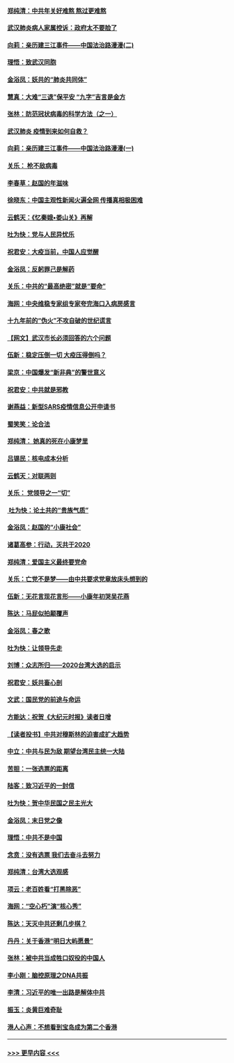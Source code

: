 #### [郑纯清：中共年关好难熬 熬过更难熬](../pages/nsc993/n11833489.md?t=01310522) 
#### [武汉肺炎病人家属控诉：政府太不要脸了](../pages/nsc993/n11833205.md?t=01310522) 
#### [向莉：亲历建三江事件——中国法治路漫漫(二)](../pages/nsc993/n11829102.md?t=01310522) 
#### [理悟：致武汉同胞](../pages/nsc993/n11831522.md?t=01310522) 
#### [金浴凤：妖共的“肺炎共同体”](../pages/nsc993/n11829448.md?t=01310522) 
#### [慧真：大难“三退”保平安 “九字”吉言是金方](../pages/nsc993/n11829501.md?t=01310522) 
#### [张林：防范冠状病毒的科学方法（之一）](../pages/nsc993/n11828618.md?t=01310522) 
#### [武汉肺炎 疫情到来如何自救？](../pages/nsc993/n11827632.md?t=01310522) 
#### [向莉：亲历建三江事件——中国法治路漫漫(一)](../pages/nsc993/n11827190.md?t=01310522) 
#### [关乐： 枪不敌病毒](../pages/nsc993/n11826746.md?t=01310522) 
#### [李春草：赵国的年滋味](../pages/nsc993/n11826321.md?t=01310522) 
#### [徐晓东：中国主观性新闻火遍全网 传播真相极困难](../pages/nsc993/n11826508.md?t=01310522) 
#### [云鹤天：《忆秦娥▪娄山关》再解](../pages/nsc993/n11824682.md?t=01310522) 
#### [吐为快：党与人民异忧乐](../pages/nsc993/n11824660.md?t=01310522) 
#### [祝君安：大疫当前，中国人应觉醒](../pages/nsc993/n11821946.md?t=01310522) 
#### [金浴凤：反躬罪己是解药](../pages/nsc993/n11820280.md?t=01310522) 
#### [关乐：中共的“最高绝密”就是“要命”](../pages/nsc993/n11816946.md?t=01310522) 
#### [海网：中央维稳专家组专家夸完海口入病房感言](../pages/nsc993/n11815138.md?t=01310522) 
#### [十九年前的“伪火”不攻自破的世纪谎言](../pages/nsc993/n11813238.md?t=01310522) 
#### [【网文】武汉市长必须回答的六个问题](../pages/nsc993/n11813848.md?t=01310522) 
#### [伍新：稳定压倒一切 大疫压得倒吗？](../pages/nsc993/n11812634.md?t=01310522) 
#### [梁京：中国爆发“新非典”的警世意义](../pages/nsc993/n11812554.md?t=01310522) 
#### [祝君安：中共就是邪教](../pages/nsc993/n11812431.md?t=01310522) 
#### [谢燕益：新型SARS疫情信息公开申请书](../pages/nsc993/n11808840.md?t=01310522) 
#### [蜀笑笑：论合法](../pages/nsc993/n11808064.md?t=01310522) 
#### [郑纯清： 她真的死在小康梦里](../pages/nsc993/n11806623.md?t=01310522) 
#### [吕锡民：核电成本分析](../pages/nsc993/n11806284.md?t=01310522) 
#### [云鹤天：对联两则](../pages/nsc993/n11805957.md?t=01310522) 
#### [关乐： 党领导之一“切”](../pages/nsc993/n11804505.md?t=01310522) 
#### [ 吐为快：论土共的“贵族气质”](../pages/nsc993/n11804490.md?t=01310522) 
#### [金浴凤：赵国的“小康社会”](../pages/nsc993/n11804452.md?t=01310522) 
#### [诸葛高参：行动，灭共于2020](../pages/nsc993/n11804120.md?t=01310522) 
#### [郑纯清：爱国主义最终要党命](../pages/nsc993/n11802197.md?t=01310522) 
#### [关乐：亡党不是梦——由中共要求党章放床头想到的](../pages/nsc993/n11802156.md?t=01310522) 
#### [伍新：无花言现花言形——小康年初哭吴花燕](../pages/nsc993/n11800044.md?t=01310522) 
#### [陈达：马屁似拍颠覆声](../pages/nsc993/n11800010.md?t=01310522) 
#### [金浴凤：春之歌](../pages/nsc993/n11797687.md?t=01310522) 
#### [吐为快：让领导先走](../pages/nsc993/n11797512.md?t=01310522) 
#### [刘博：众志所归——2020台湾大选的启示](../pages/nsc993/n11796878.md?t=01310522) 
#### [祝君安：妖共畜心剖](../pages/nsc993/n11794273.md?t=01310522) 
#### [文武：国民党的前途与命运](../pages/nsc993/n11794198.md?t=01310522) 
#### [方能达：祝贺《大纪元时报》读者日增](../pages/nsc993/n11793807.md?t=01310522) 
#### [【读者投书】中共对穆斯林的迫害成扩大趋势](../pages/nsc993/n11791371.md?t=01310522) 
#### [中立：中共与民为敌 期望台湾民主统一大陆](../pages/nsc993/n11790392.md?t=01310522) 
#### [苦胆：一张选票的距离](../pages/nsc993/n11788914.md?t=01310522) 
#### [陆客：致习近平的一封信](../pages/nsc993/n11788867.md?t=01310522) 
#### [吐为快：贺中华民国之民主光大](../pages/nsc993/n11788618.md?t=01310522) 
#### [金浴凤：末日党之像](../pages/nsc993/n11787475.md?t=01310522) 
#### [理悟：中共不是中国](../pages/nsc993/n11787463.md?t=01310522) 
#### [念贲：没有选票  我们去奋斗去努力](../pages/nsc993/n11787398.md?t=01310522) 
#### [郑纯清：台湾大选观感](../pages/nsc993/n11786210.md?t=01310522) 
#### [项云：老百姓看“打黑除恶”](../pages/nsc993/n11785398.md?t=01310522) 
#### [海网：“空心朽”演“核心秀”](../pages/nsc993/n11783874.md?t=01310522) 
#### [陈达：天灭中共还剩几步棋？](../pages/nsc993/n11783719.md?t=01310522) 
#### [丹丹：关于香港“明日大屿愿景”](../pages/nsc993/n11783273.md?t=01310522) 
#### [张林：被中共当成牲口奴役的中国人](../pages/nsc993/n11782397.md?t=01310522) 
#### [李小刚：脑控原理之DNA共振](../pages/nsc993/n11780962.md?t=01310522) 
#### [李清：习近平的唯一出路是解体中共](../pages/nsc993/n11780866.md?t=01310522) 
#### [振玉：炎黄巨难奇耻](../pages/nsc993/n11779632.md?t=01310522) 
#### [港人心声：不想看到宝岛成为第二个香港](../pages/nsc993/n11778817.md?t=01310522) 

----
#### [ >>> 更早内容 <<< ](../indexes/nsc993-earlier.md)

